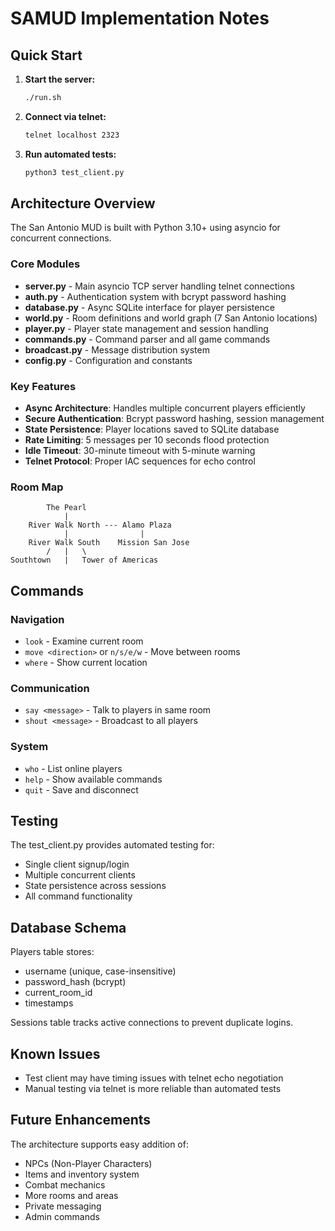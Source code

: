 # SAMUD Implementation Notes

## Quick Start

1. **Start the server:**
   ```bash
   ./run.sh
   ```

2. **Connect via telnet:**
   ```bash
   telnet localhost 2323
   ```

3. **Run automated tests:**
   ```bash
   python3 test_client.py
   ```

## Architecture Overview

The San Antonio MUD is built with Python 3.10+ using asyncio for concurrent connections.

### Core Modules

- **server.py** - Main asyncio TCP server handling telnet connections
- **auth.py** - Authentication system with bcrypt password hashing
- **database.py** - Async SQLite interface for player persistence
- **world.py** - Room definitions and world graph (7 San Antonio locations)
- **player.py** - Player state management and session handling
- **commands.py** - Command parser and all game commands
- **broadcast.py** - Message distribution system
- **config.py** - Configuration and constants

### Key Features

- **Async Architecture**: Handles multiple concurrent players efficiently
- **Secure Authentication**: Bcrypt password hashing, session management
- **State Persistence**: Player locations saved to SQLite database
- **Rate Limiting**: 5 messages per 10 seconds flood protection
- **Idle Timeout**: 30-minute timeout with 5-minute warning
- **Telnet Protocol**: Proper IAC sequences for echo control

### Room Map
```
        The Pearl
            |
    River Walk North --- Alamo Plaza
            |                |
    River Walk South    Mission San Jose
        /   |   \
Southtown   |   Tower of Americas
```

## Commands

### Navigation
- `look` - Examine current room
- `move <direction>` or `n/s/e/w` - Move between rooms
- `where` - Show current location

### Communication
- `say <message>` - Talk to players in same room
- `shout <message>` - Broadcast to all players

### System
- `who` - List online players
- `help` - Show available commands
- `quit` - Save and disconnect

## Testing

The test_client.py provides automated testing for:
- Single client signup/login
- Multiple concurrent clients
- State persistence across sessions
- All command functionality

## Database Schema

Players table stores:
- username (unique, case-insensitive)
- password_hash (bcrypt)
- current_room_id
- timestamps

Sessions table tracks active connections to prevent duplicate logins.

## Known Issues

- Test client may have timing issues with telnet echo negotiation
- Manual testing via telnet is more reliable than automated tests

## Future Enhancements

The architecture supports easy addition of:
- NPCs (Non-Player Characters)
- Items and inventory system
- Combat mechanics
- More rooms and areas
- Private messaging
- Admin commands